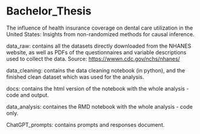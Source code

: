 # Bachelor_Thesis
The influence of health insurance coverage on dental care utilization in the United States: Insights from non-randomized methods for causal inference.

data_raw: contains all the datasets directly downloaded from the NHANES website, as well as PDFs of the questionnaires and variable descriptions used to collect the data. Source: https://wwwn.cdc.gov/nchs/nhanes/

data_cleaning: contains the data cleaning notebook (in python), and the finished clean dataset which was used for the analysis.

docs: contains the html version of the notebook with the whole analysis - code and output.

data_analysis: containes the RMD notebook with the whole analysis - code only.

ChatGPT_prompts: contains prompts and responses document.

